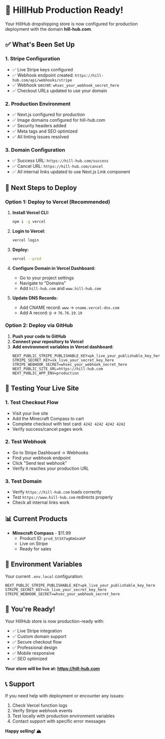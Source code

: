 # 🚀 HillHub Production Ready!

Your HillHub dropshipping store is now configured for production deployment with the domain **hill-hub.com**.

## ✅ What's Been Set Up

### 1. **Stripe Configuration**
- ✅ Live Stripe keys configured
- ✅ Webhook endpoint created: `https://hill-hub.com/api/webhooks/stripe`
- ✅ Webhook secret: `whsec_your_webhook_secret_here`
- ✅ Checkout URLs updated to use your domain

### 2. **Production Environment**
- ✅ Next.js configured for production
- ✅ Image domains configured for hill-hub.com
- ✅ Security headers added
- ✅ Meta tags and SEO optimized
- ✅ All linting issues resolved

### 3. **Domain Configuration**
- ✅ Success URL: `https://hill-hub.com/success`
- ✅ Cancel URL: `https://hill-hub.com/cancel`
- ✅ All internal links updated to use Next.js Link component

## 🎯 Next Steps to Deploy

### Option 1: Deploy to Vercel (Recommended)

1. **Install Vercel CLI:**
   ```bash
   npm i -g vercel
   ```

2. **Login to Vercel:**
   ```bash
   vercel login
   ```

3. **Deploy:**
   ```bash
   vercel --prod
   ```

4. **Configure Domain in Vercel Dashboard:**
   - Go to your project settings
   - Navigate to "Domains"
   - Add `hill-hub.com` and `www.hill-hub.com`

5. **Update DNS Records:**
   - Add CNAME record: `www` → `cname.vercel-dns.com`
   - Add A record: `@` → `76.76.19.19`

### Option 2: Deploy via GitHub

1. **Push your code to GitHub**
2. **Connect your repository to Vercel**
3. **Add environment variables in Vercel dashboard:**
   ```
   NEXT_PUBLIC_STRIPE_PUBLISHABLE_KEY=pk_live_your_publishable_key_here
   STRIPE_SECRET_KEY=sk_live_your_secret_key_here
   STRIPE_WEBHOOK_SECRET=whsec_your_webhook_secret_here
   NEXT_PUBLIC_SITE_URL=https://hill-hub.com
   NEXT_PUBLIC_APP_ENV=production
   ```

## 🧪 Testing Your Live Site

### 1. **Test Checkout Flow**
- Visit your live site
- Add the Minecraft Compass to cart
- Complete checkout with test card: `4242 4242 4242 4242`
- Verify success/cancel pages work

### 2. **Test Webhook**
- Go to Stripe Dashboard → Webhooks
- Find your webhook endpoint
- Click "Send test webhook"
- Verify it reaches your production URL

### 3. **Test Domain**
- Verify `https://hill-hub.com` loads correctly
- Test `https://www.hill-hub.com` redirects properly
- Check all internal links work

## 📊 Current Products

- **Minecraft Compass** - $11.99
  - Product ID: `prod_StSX7agKmGxakP`
  - Live on Stripe
  - Ready for sales

## 🔧 Environment Variables

Your current `.env.local` configuration:
```env
NEXT_PUBLIC_STRIPE_PUBLISHABLE_KEY=pk_live_your_publishable_key_here
STRIPE_SECRET_KEY=sk_live_your_secret_key_here
STRIPE_WEBHOOK_SECRET=whsec_your_webhook_secret_here
```

## 🎉 You're Ready!

Your HillHub store is now production-ready with:
- ✅ Live Stripe integration
- ✅ Custom domain support
- ✅ Secure checkout flow
- ✅ Professional design
- ✅ Mobile responsive
- ✅ SEO optimized

**Your store will be live at: https://hill-hub.com**

## 📞 Support

If you need help with deployment or encounter any issues:
1. Check Vercel function logs
2. Verify Stripe webhook events
3. Test locally with production environment variables
4. Contact support with specific error messages

**Happy selling! 🏔️** 